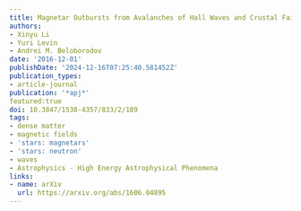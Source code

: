 ```yaml
---
title: Magnetar Outbursts from Avalanches of Hall Waves and Crustal Failures
authors:
- Xinyu Li
- Yuri Levin
- Andrei M. Beloborodov
date: '2016-12-01'
publishDate: '2024-12-16T07:25:40.581452Z'
publication_types:
- article-journal
publication: '*apj*'
featured:true
doi: 10.3847/1538-4357/833/2/189
tags:
- dense matter
- magnetic fields
- 'stars: magnetars'
- 'stars: neutron'
- waves
- Astrophysics - High Energy Astrophysical Phenomena
links:
- name: arXiv
  url: https://arxiv.org/abs/1606.04895
---
```

